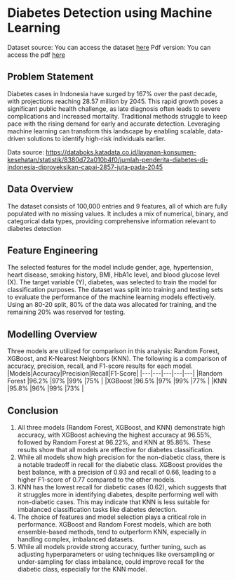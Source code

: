 # Diabetes Detection using Machine Learning
Dataset source: You can access the dataset [here](https://drive.google.com/file/d/13G9yJZok2Z6pvBsaktHmO8hU7qFSpb7Z/view?usp=sharing)
Pdf version: You can access the pdf [here](https://drive.google.com/file/d/13zSOIeyq_8DlUfpyRoYEhFbnfJHPEOBa/view?usp=sharing)

## Problem Statement
Diabetes cases in Indonesia have surged by 167% over the past decade, with projections reaching 28.57 million by 2045. This rapid growth poses a significant public health challenge, as late diagnosis often leads to severe complications and increased mortality. Traditional methods struggle to keep pace with the rising demand for early and accurate detection. Leveraging machine learning can transform this landscape by enabling scalable, data-driven solutions to identify high-risk individuals earlier.

Data source: https://databoks.katadata.co.id/layanan-konsumen-kesehatan/statistik/8380d72a010b4f0/jumlah-penderita-diabetes-di-indonesia-diproyeksikan-capai-2857-juta-pada-2045

## Data Overview
The dataset consists of 100,000 entries and 9 features, all of which are fully populated with no missing values. It includes a mix of numerical, binary, and categorical data types, providing comprehensive information relevant to diabetes detection

## Feature Engineering
The selected features for the model include gender, age, hypertension, heart disease, smoking history, BMI, HbA1c level, and blood glucose level (X). The target variable (Y), diabetes, was selected to train the model for classification purposes. The dataset was split into training and testing sets to evaluate the performance of the machine learning models effectively. Using an 80-20 split, 80% of the data was allocated for training, and the remaining 20% was reserved for testing.

## Modelling Overview
Three models are utilized for comparison in this analysis: Random Forest, XGBoost, and K-Nearest Neighbors (KNN). The following is a comparison of accuracy, precision, recall, and F1-score results for each model.
|Models|Accuracy|Precision|Recall|F1-Score|
|---|---|---|---|---|
|Random Forest |96.2% |97% |99% |75% |
|XGBoost |96.5% |97% |99% |77% |
|KNN |95.8% |96% |99% |73% |

## Conclusion
1. All three models (Random Forest, XGBoost, and KNN) demonstrate high accuracy, with XGBoost achieving the highest accuracy at 96.55%, followed by Random Forest at 96.22%, and KNN at 95.86%. These results show that all models are effective for diabetes classification.
2. While all models show high precision for the non-diabetic class, there is a notable tradeoff in recall for the diabetic class. XGBoost provides the best balance, with a precision of 0.93 and recall of 0.66, leading to a higher F1-score of 0.77 compared to the other models.
3. KNN has the lowest recall for diabetic cases (0.62), which suggests that it struggles more in identifying diabetes, despite performing well with non-diabetic cases. This may indicate that KNN is less suitable for imbalanced classification tasks like diabetes detection.
4. The choice of features and model selection plays a critical role in performance. XGBoost and Random Forest models, which are both ensemble-based methods, tend to outperform KNN, especially in handling complex, imbalanced datasets.
5. While all models provide strong accuracy, further tuning, such as adjusting hyperparameters or using techniques like oversampling or under-sampling for class imbalance, could improve recall for the diabetic class, especially for the KNN model.
















